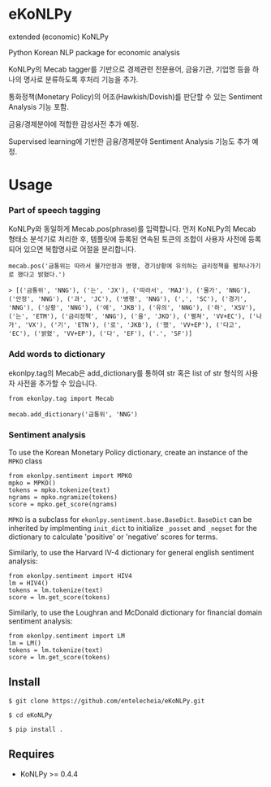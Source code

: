# eKoNLPy
extended (economic) KoNLPy

Python Korean NLP package for economic analysis

KoNLPy의 Mecab tagger를 기반으로 경제관련 전문용어, 금융기관, 기업명 등을 하나의 명사로 분류하도록 후처리 기능을 추가.

통화정책(Monetary Policy)의 어조(Hawkish/Dovish)를 판단할 수 있는 Sentiment Analysis 기능 포함.

금융/경제분야에 적합한 감성사전 추가 예정.

Supervised learning에 기반한 금융/경제분야 Sentiment Analysis 기능도 추가 예정.


# Usage

### Part of speech tagging

KoNLPy와 동일하게 Mecab.pos(phrase)를 입력합니다.
먼저 KoNLPy의 Mecab 형태소 분석기로 처리한 후,
템플릿에 등록된 연속된 토큰의 조합이 사용자 사전에 등록되어 있으면
복합명사로 어절을 분리합니다.

    mecab.pos('금통위는 따라서 물가안정과 병행, 경기상황에 유의하는 금리정책을 펼쳐나가기로 했다고 밝혔다.')

    > [('금통위', 'NNG'), ('는', 'JX'), ('따라서', 'MAJ'), ('물가', 'NNG'), ('안정', 'NNG'), ('과', 'JC'), ('병행', 'NNG'), (',', 'SC'), ('경기', 'NNG'), ('상황', 'NNG'), ('에', 'JKB'), ('유의', 'NNG'), ('하', 'XSV'), ('는', 'ETM'), ('금리정책', 'NNG'), ('을', 'JKO'), ('펼쳐', 'VV+EC'), ('나가', 'VX'), ('기', 'ETN'), ('로', 'JKB'), ('했', 'VV+EP'), ('다고', 'EC'), ('밝혔', 'VV+EP'), ('다', 'EF'), ('.', 'SF')]

### Add words to dictionary

ekonlpy.tag의 Mecab은 add_dictionary를 통하여 str 혹은 list of str 형식의 사용자 사전을 추가할 수 있습니다.

    from ekonlpy.tag import Mecab

    mecab.add_dictionary('금통위', 'NNG')

### Sentiment analysis

To use the Korean Monetary Policy dictionary, create an instance of the `MPKO` class


    from ekonlpy.sentiment import MPKO
    mpko = MPKO()
    tokens = mpko.tokenize(text)
    ngrams = mpko.ngramize(tokens)
    score = mpko.get_score(ngrams)


``MPKO`` is a subclass for ``ekonlpy.sentiment.base.BaseDict``. ``BaseDict`` can be inherited by implmenting ``init_dict`` to initialize ``_posset`` and ``_negset`` for the dictionary
to calculate 'positive' or 'negative' scores for terms.

Similarly, to use the Harvard IV-4 dictionary for general english sentiment analysis:


    from ekonlpy.sentiment import HIV4
    lm = HIV4()
    tokens = lm.tokenize(text)
    score = lm.get_score(tokens)

Similarly, to use the Loughran and McDonald dictionary for financial domain sentiment analysis:


    from ekonlpy.sentiment import LM
    lm = LM()
    tokens = lm.tokenize(text)
    score = lm.get_score(tokens)

## Install

    $ git clone https://github.com/entelecheia/eKoNLPy.git

    $ cd eKoNLPy

    $ pip install .

## Requires

- KoNLPy >= 0.4.4
